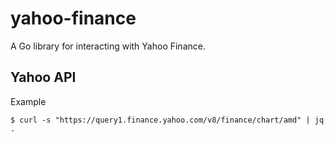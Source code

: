 # yahoo-finance

A Go library for interacting with Yahoo Finance.

## Yahoo API

Example

```shell-session
$ curl -s "https://query1.finance.yahoo.com/v8/finance/chart/amd" | jq .
```
